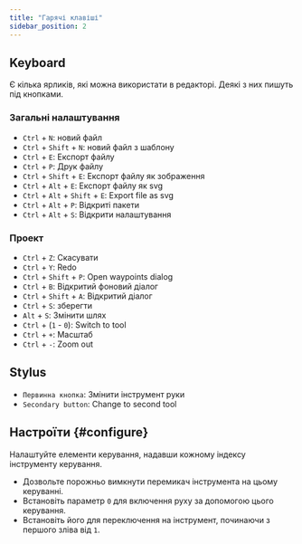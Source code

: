 ```yaml
---
title: "Гарячі клавіші"
sidebar_position: 2
---
```



## Keyboard

Є кілька ярликів, які можна використати в редакторі. Деякі з них пишуть під кнопками.

### Загальні налаштування

* `Ctrl` + `N`: новий файл
* `Ctrl` + `Shift` + `N`: новий файл з шаблону
* `Ctrl` + `E`: Експорт файлу
* `Ctrl` + `P`: Друк файлу
* `Ctrl` + `Shift` + `E`: Експорт файлу як зображення
* `Ctrl` + `Alt` + `E`: Експорт файлу як svg
* `Ctrl` + `Alt` + `Shift` + `E`: Export file as svg
* `Ctrl` + `Alt` + `P`: Відкриті пакети
* `Ctrl` + `Alt` + `S`: Відкрити налаштування

### Проект

* `Ctrl` + `Z`: Скасувати
* `Ctrl` + `Y`: Redo
* `Ctrl` + `Shift` + `P`: Open waypoints dialog
* `Ctrl` + `B`: Відкритий фоновий діалог
* `Ctrl` + `Shift` + `A`: Відкритий діалог
* `Ctrl` + `S`: зберегти
* `Alt` + `S`: Змінити шлях
* `Ctrl` + (`1` - `0`): Switch to tool
* `Ctrl` + `+`: Масштаб
* `Ctrl` + `-`: Zoom out

## Stylus

* `Первинна кнопка`: Змінити інструмент руки
* `Secondary button`: Change to second tool

## Настроїти {#configure}

Налаштуйте елементи керування, надавши кожному індексу інструменту керування.

* Дозвольте порожньо вимкнути перемикач інструмента на цьому керуванні.
* Встановіть параметр `0` для включення руху за допомогою цього керування.
* Встановіть його для переключення на інструмент, починаючи з першого зліва від `1`.
